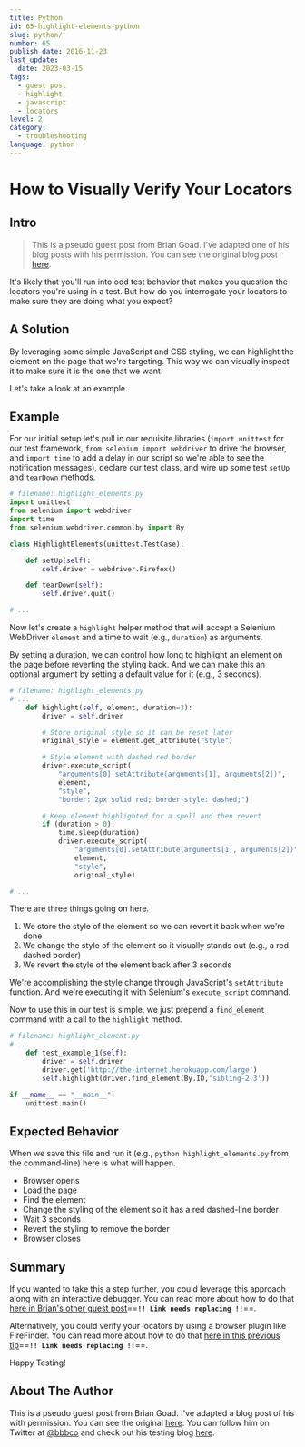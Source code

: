 ```yaml
---
title: Python
id: 65-highlight-elements-python
slug: python/
number: 65
publish_date: 2016-11-23
last_update:
  date: 2023-03-15
tags:
  - guest post
  - highlight
  - javascript
  - locators
level: 2
category:
  - troubleshooting
language: python
---
```


# How to Visually Verify Your Locators

## Intro

>This is a pseudo guest post from Brian Goad. I've adapted one of his blog posts with his permission. You can see the original blog post [here](http://swdandruby.wordpress.com/2013/07/19/did-i-select-the-right-element/).

It's likely that you'll run into odd test behavior that makes you question the locators you're using in a test. But how do you interrogate your locators to make sure they are doing what you expect?

## A Solution

By leveraging some simple JavaScript and CSS styling, we can highlight the element on the page that we're targeting. This way we can visually inspect it to make sure it is the one that we want.

Let's take a look at an example.

## Example

For our initial setup let's pull in our requisite libraries (`import unittest` for our test framework, `from selenium import webdriver` to drive the browser, and `import time` to add a delay in our script so we're able to see the notification messages), declare our test class, and wire up some test `setUp` and `tearDown` methods.

```python
# filename: highlight_elements.py
import unittest
from selenium import webdriver
import time
from selenium.webdriver.common.by import By

class HighlightElements(unittest.TestCase):

    def setUp(self):
        self.driver = webdriver.Firefox()

    def tearDown(self):
        self.driver.quit()

# ...
```

Now let's create a `highlight` helper method that will accept a Selenium WebDriver `element` and a time to wait (e.g., `duration`) as arguments.

By setting a duration, we can control how long to highlight an element on the page before reverting the styling back. And we can make this an optional argument by setting a default value for it (e.g., 3 seconds).

```python
# filename: highlight_elements.py
# ...
    def highlight(self, element, duration=3):
        driver = self.driver

        # Store original style so it can be reset later
        original_style = element.get_attribute("style")

        # Style element with dashed red border
        driver.execute_script(
            "arguments[0].setAttribute(arguments[1], arguments[2])",
            element,
            "style",
            "border: 2px solid red; border-style: dashed;")

        # Keep element highlighted for a spell and then revert
        if (duration > 0):
            time.sleep(duration)
            driver.execute_script(
                "arguments[0].setAttribute(arguments[1], arguments[2])",
                element,
                "style",
                original_style)

# ...
```

There are three things going on here.

1. We store the style of the element so we can revert it back when we're done
2. We change the style of the element so it visually stands out (e.g., a red dashed border)
3. We revert the style of the element back after 3 seconds

We're accomplishing the style change through JavaScript's `setAttribute` function. And we're executing it with Selenium's `execute_script` command.

Now to use this in our test is simple, we just prepend a `find_element` command with a call to the `highlight` method.

```python
# filename: highlight_element.py
# ...
    def test_example_1(self):
        driver = self.driver
        driver.get('http://the-internet.herokuapp.com/large')
        self.highlight(driver.find_element(By.ID,'sibling-2.3'))

if __name__ == "__main__":
    unittest.main()
```

## Expected Behavior

When we save this file and run it (e.g., `python highlight_elements.py` from the command-line) here is what will happen.

- Browser opens
- Load the page
- Find the element
- Change the styling of the element so it has a red dashed-line border
- Wait 3 seconds
- Revert the styling to remove the border
- Browser closes

## Summary

If you wanted to take this a step further, you could leverage this approach along with an interactive debugger. You can read more about how to do that [here in Brian's other guest post](http://elementalselenium.com/tips/14-interactive-prompts-revisited)==**`!! Link needs replacing !!`**==.

Alternatively, you could verify your locators by using a browser plugin like FireFinder. You can read more about how to do that [here in this previous tip](http://elementalselenium.com/tips/verifying-locators)==**`!! Link needs replacing !!`**==.

Happy Testing!

## About The Author

This is a pseudo guest post from Brian Goad. I've adapted a blog post of his with permission. You can see the original [here](http://swdandruby.wordpress.com/2013/07/19/did-i-select-the-right-element/).  You can follow him on Twitter at [@bbbco](https://twitter.com/bbbco) and check out his testing blog [here](http://swdandruby.wordpress.com/).




